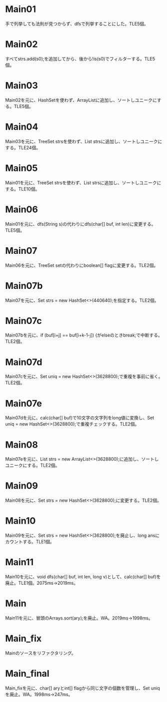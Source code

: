# Main01
手で列挙しても法則が見つからず、dfsで列挙することにした。TLE5個。

# Main02
すべてstrs.add(s0);を追加してから、後から!is(s0)でフィルターする。TLE5個。

# Main03
Main02を元に、HashSetを使わず、ArrayListに追加し、ソートしユニークにする。TLE5個。

# Main04
Main03を元に、TreeSet<String> strsを使わず、List<String> strsに追加し、ソートしユニークにする。TLE24個。

# Main05
Main01を元に、TreeSet<String> strsを使わず、List<String> strsに追加し、ソートしユニークにする。TLE10個。

# Main06
Main01を元に、dfs(String s)の代わりにdfs(char\[\] buf, int len)に変更する。TLE5個。

# Main07
Main06を元に、TreeSet<Integer> setの代わりにboolean\[\] flagに変更する。TLE2個。

# Main07b
Main07を元に、Set<String> strs = new HashSet<>(440640);を指定する。TLE2個。

# Main07c
Main07bを元に、if (buf[i+j] == buf[i+k-1-j]) {がelseのときbreak;で中断する。TLE2個。

# Main07d
Main07cを元に、Set<String> uniq = new HashSet<>(3628800);で重複を事前に省く。TLE2個。

# Main07e
Main07dを元に、calc(char[] buf)で10文字の文字列をlong値に変換し、Set<Long> uniq = new HashSet<>(3628800);で重複チェックする。TLE2個。

# Main08
Main07eを元に、List<String> strs = new ArrayList<>(3628800);に追加し、ソートしユニークにする。TLE2個。

# Main09
Main08を元に、Set<Long> strs = new HashSet<>(3628800);に変更する。TLE2個。

# Main10
Main09を元に、Set<Long> strs = new HashSet<>(3628800);を廃止し、long ansにカウントする。TLE1個。

# Main11
Main10を元に、void dfs(char[] buf, int len, long v)として、calc(char[] buf)を廃止。TLE1個。2075ms→2019ms。

# Main
Main11を元に、冒頭のArrays.sort(ary);を廃止。WA。2019ms→1998ms。

# Main\_fix
Mainのソースをリファクタリング。

# Main\_final
Main\_fixを元に、char[] aryとint[] flagから同じ文字の個数を管理し、Set<Long> uniqを廃止。WA。1998ms→247ms。
